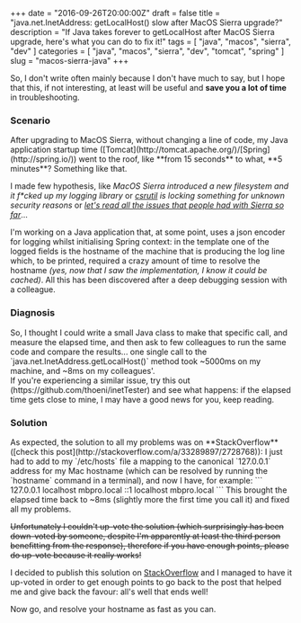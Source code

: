 +++
date = "2016-09-26T20:00:00Z"
draft = false
title = "java.net.InetAddress: getLocalHost() slow after MacOS Sierra upgrade?"
description = "If Java takes forever to getLocalHost after MacOS Sierra upgrade, here's what you can do to fix it!"
tags = [ "java", "macos", "sierra", "dev" ]
categories = [ "java", "macos", "sierra", "dev", "tomcat", "spring" ]
slug = "macos-sierra-java"
+++

So, I don't write often mainly because I don't have much to say, but I hope that this, if not interesting, at least will be useful and **save you a lot of time** in troubleshooting.

<h3>Scenario</h3>
After upgrading to MacOS Sierra, without changing a line of code, my Java application startup time ([Tomcat](http://tomcat.apache.org/)/[Spring](http://spring.io/)) went to the roof, like **from 15 seconds** to what, **5 minutes**? Something like that.

I made few hypothesis, like *MacOS Sierra introduced a new filesystem and it f\*cked up my logging library* or *[csrutil](http://macossierra-slow.com/how-to-disable-sip-rootless-system-integrity-protection/) is locking something for unknown security reasons* or [*let's read all the issues that people had with Sierra so far*](http://macpaw.com/how-to/fix-macos-sierra-problems)...

I'm working on a Java application that, at some point, uses a json encoder for logging whilst initialising Spring context: in the template one of the logged fields is the hostname of the machine that is producing the log line which, to be printed, required a crazy amount of time to resolve the hostname *(yes, now that I saw the implementation, I know it could be cached)*. All this has been discovered after a deep debugging session with a colleague.

<h3>Diagnosis</h3>
So, I thought I could write a small Java class to make that specific call, and measure the elapsed time, and then ask to few colleagues to run the same code and compare the results... one single call to the `java.net.InetAddress.getLocalHost()` method took ~5000ms on my machine, and ~8ms on my colleagues'.<br/>
If you're experiencing a similar issue, try this out (https://github.com/thoeni/inetTester) and see what happens: if the elapsed time gets close to mine, I may have a good news for you, keep reading.

<h3>Solution</h3>
As expected, the solution to all my problems was on **StackOverflow** ([check this post](http://stackoverflow.com/a/33289897/2728768)): I just had to add to my `/etc/hosts` file a mapping to the canonical `127.0.0.1` address for my Mac hostname (which can be resolved by running the `hostname` command in a terminal), and now I have, for example:
```
127.0.0.1   localhost mbpro.local
::1         localhost mbpro.local
```
This brought the elapsed time back to ~8ms (slightly more the first time you call it) and fixed all my problems.

<s>Unfortunately I couldn't up-vote the solution (which surprisingly has been down-voted by someone, despite I'm apparently at least the third person benefitting from the response), therefore if you have enough points, please do up-vote because it really works!</s>

I decided to publish this solution on [StackOverflow](http://stackoverflow.com/questions/39636792/sbt-test-extremely-slow-on-macos-sierra/39698914#39698914) and I managed to have it up-voted in order to get enough points to go back to the post that helped me and give back the favour: all's well that ends well!

Now go, and resolve your hostname as fast as you can.